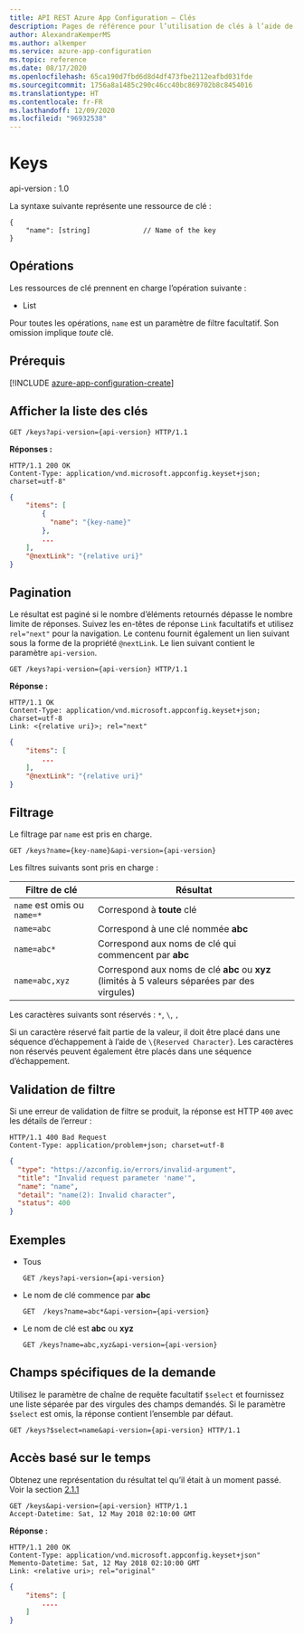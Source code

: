 ```yaml
---
title: API REST Azure App Configuration – Clés
description: Pages de référence pour l’utilisation de clés à l’aide de l’API REST Azure App Configuration
author: AlexandraKemperMS
ms.author: alkemper
ms.service: azure-app-configuration
ms.topic: reference
ms.date: 08/17/2020
ms.openlocfilehash: 65ca190d7fbd6d8d4df473fbe2112eafbd031fde
ms.sourcegitcommit: 1756a8a1485c290c46cc40bc869702b8c8454016
ms.translationtype: HT
ms.contentlocale: fr-FR
ms.lasthandoff: 12/09/2020
ms.locfileid: "96932538"
---
```

# <a name="keys"></a>Keys

api-version : 1.0

La syntaxe suivante représente une ressource de clé :

```http
{
    "name": [string]             // Name of the key
}
```

## <a name="operations"></a>Opérations

Les ressources de clé prennent en charge l’opération suivante :

- List

Pour toutes les opérations, `name` est un paramètre de filtre facultatif. Son omission implique *toute* clé.

## <a name="prerequisites"></a>Prérequis

[!INCLUDE [azure-app-configuration-create](../../includes/azure-app-configuration-rest-api-prereqs.md)]

## <a name="list-keys"></a>Afficher la liste des clés

```http
GET /keys?api-version={api-version} HTTP/1.1
```

**Réponses :**

```http
HTTP/1.1 200 OK
Content-Type: application/vnd.microsoft.appconfig.keyset+json; charset=utf-8"
```

```json
{
    "items": [
        {
          "name": "{key-name}"
        },
        ...
    ],
    "@nextLink": "{relative uri}"
}
```

## <a name="pagination"></a>Pagination

Le résultat est paginé si le nombre d’éléments retournés dépasse le nombre limite de réponses. Suivez les en-têtes de réponse `Link` facultatifs et utilisez `rel="next"` pour la navigation. Le contenu fournit également un lien suivant sous la forme de la propriété `@nextLink`. Le lien suivant contient le paramètre `api-version`.

```http
GET /keys?api-version={api-version} HTTP/1.1
```

**Réponse :**

```http
HTTP/1.1 OK
Content-Type: application/vnd.microsoft.appconfig.keyset+json; charset=utf-8
Link: <{relative uri}>; rel="next"
```

```json
{
    "items": [
        ...
    ],
    "@nextLink": "{relative uri}"
}
```

## <a name="filtering"></a>Filtrage

Le filtrage par ```name``` est pris en charge.

```http
GET /keys?name={key-name}&api-version={api-version}
```

Les filtres suivants sont pris en charge :

|Filtre de clé|Résultat|
|--|--|
|`name` est omis ou `name=*`|Correspond à **toute** clé|
|`name=abc`|Correspond à une clé nommée **abc**|
|`name=abc*`|Correspond aux noms de clé qui commencent par **abc**|
|`name=abc,xyz`|Correspond aux noms de clé **abc** ou **xyz** (limités à 5 valeurs séparées par des virgules)|

Les caractères suivants sont réservés : `*`, `\`, `,`

Si un caractère réservé fait partie de la valeur, il doit être placé dans une séquence d’échappement à l’aide de `\{Reserved Character}`. Les caractères non réservés peuvent également être placés dans une séquence d’échappement.

## <a name="filter-validation"></a>Validation de filtre

Si une erreur de validation de filtre se produit, la réponse est HTTP `400` avec les détails de l’erreur :

```http
HTTP/1.1 400 Bad Request
Content-Type: application/problem+json; charset=utf-8
```

```json
{
  "type": "https://azconfig.io/errors/invalid-argument",
  "title": "Invalid request parameter 'name'",
  "name": "name",
  "detail": "name(2): Invalid character",
  "status": 400
}
```

## <a name="examples"></a>Exemples

- Tous

    ```http
    GET /keys?api-version={api-version}
    ```

- Le nom de clé commence par **abc**

    ```http
    GET  /keys?name=abc*&api-version={api-version}
    ```

- Le nom de clé est **abc** ou **xyz**

    ```http
    GET /keys?name=abc,xyz&api-version={api-version}
    ```

## <a name="request-specific-fields"></a>Champs spécifiques de la demande

Utilisez le paramètre de chaîne de requête facultatif `$select` et fournissez une liste séparée par des virgules des champs demandés. Si le paramètre `$select` est omis, la réponse contient l’ensemble par défaut.

```http
GET /keys?$select=name&api-version={api-version} HTTP/1.1
```

## <a name="time-based-access"></a>Accès basé sur le temps

Obtenez une représentation du résultat tel qu’il était à un moment passé. Voir la section [2.1.1](https://tools.ietf.org/html/rfc7089#section-2.1)

```http
GET /keys&api-version={api-version} HTTP/1.1
Accept-Datetime: Sat, 12 May 2018 02:10:00 GMT
```

**Réponse :**

```http
HTTP/1.1 200 OK
Content-Type: application/vnd.microsoft.appconfig.keyset+json"
Memento-Datetime: Sat, 12 May 2018 02:10:00 GMT
Link: <relative uri>; rel="original"
```

```json
{
    "items": [
        ....
    ]
}
```
